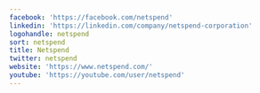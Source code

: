 ```yaml
---
facebook: 'https://facebook.com/netspend'
linkedin: 'https://linkedin.com/company/netspend-corporation'
logohandle: netspend
sort: netspend
title: Netspend
twitter: netspend
website: 'https://www.netspend.com/'
youtube: 'https://youtube.com/user/netspend'
---
```


